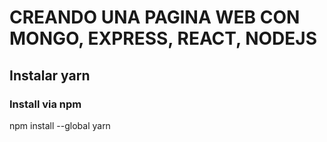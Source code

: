 # CREANDO UNA PAGINA WEB CON MONGO, EXPRESS, REACT, NODEJS

## Instalar yarn
### Install via npm

npm install --global yarn
